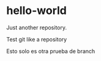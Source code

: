 # hello-world
Just another repository.

Test git like a repository

Esto solo es otra prueba de branch
